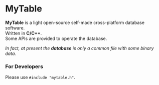# MyTable  
**MyTable** is a light open-source self-made cross-platform database software.  
Written in **C/C++**.  
Some APIs are provided to operate the database.  
  
*In fact, at present the __database__ is only a common file with some binary data.*  

### For Developers  
Please use `#include "mytable.h"`.  
